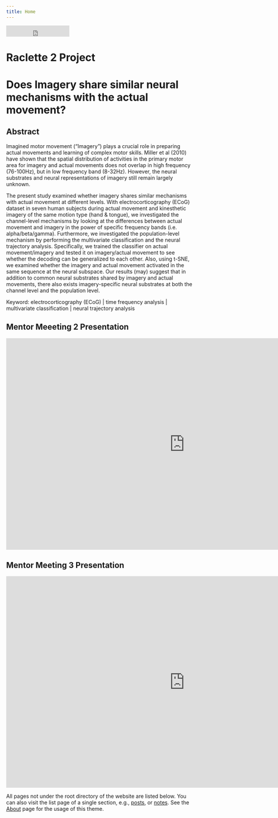 ```yaml
---
title: Home
---
```


 <iframe
              src="https://ghbtns.com/github-btn.html?user=Xianhui-He&repo=Raclette-Group-2-ECoG-Motor-Imagery&type=star&count=true&size=large"
              width="170"
              height="30"
              frameBorder="0"
              scrolling="0"
            ></iframe>

# Raclette 2 Project

# Does Imagery share similar neural mechanisms with the actual movement?

## Abstract

Imagined motor movement (“Imagery”) plays a crucial role in preparing actual movements and learning of complex motor skills. Miller et al (2010) have shown that the spatial distribution of activities in the primary motor area for imagery and actual movements does not overlap in high frequency (76-100Hz), but in low frequency band (8-32Hz). However, the neural substrates and neural representations of imagery still remain largely unknown.  

The present study examined whether imagery shares similar mechanisms with actual movement at different levels. With electrocorticography (ECoG) dataset in seven human subjects during actual movement and kinesthetic imagery of the same motion type (hand & tongue), we investigated the channel-level mechanisms by looking at the differences between actual movement and imagery in the power of specific frequency bands (i.e. alpha/beta/gamma). Furthermore, we investigated the population-level mechanism by performing the multivariate classification and the neural trajectory analysis. Specifically, we trained the classifier on actual movement/imagery and tested it on imagery/actual movement to see whether the decoding can be generalized to each other. Also, using t-SNE, we examined whether the imagery and actual movement activated in the same sequence at the neural subspace. 
Our results (may) suggest that in addition to common neural substrates shared by imagery and actual movements, there also exists imagery-specific neural substrates at both the channel level and the population level.

Keyword: electrocorticography (ECoG) | time frequency analysis | multivariate classification | neural trajectory analysis 

## Mentor Meeeting 2 Presentation
<!-- in this way you could embed a google slide -->
<iframe src="https://docs.google.com/presentation/d/e/2PACX-1vQ8GPUE2rx3joI3P-KQlrYMo0TQtqz8S3KbCWoiuCWjFo4Ymh701GovxdRc19ZQwUFdCRUC0TNPyuw8/embed?start=false&loop=false&delayms=3000" frameborder="0" width="960" height="569" allowfullscreen="true" mozallowfullscreen="true" webkitallowfullscreen="true"></iframe>

## Mentor Meeting 3 Presentation
<!-- in this way you could embed a google slide -->
<iframe src="https://docs.google.com/presentation/d/e/2PACX-1vS5K_hXPhmrmsEsHLuj2uCiF4Xr0DnGemCUEAXLOL_BvzV30Ric5m15MOlmhX2EkgoTO11yXVVfiot1/embed?start=false&loop=false&delayms=3000" frameborder="0" width="960" height="569" allowfullscreen="true" mozallowfullscreen="true" webkitallowfullscreen="true"></iframe>



All pages not under the root directory of the website are listed below. You can also visit the list page of a single section, e.g., [posts](/post/), or [notes](/note/). See the [About](/about/) page for the usage of this theme.
